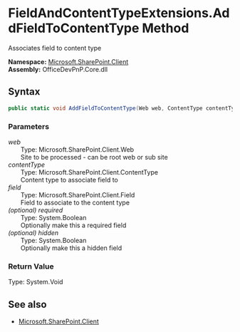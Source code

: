 # FieldAndContentTypeExtensions.AddFieldToContentType Method  
Associates field to content type  

**Namespace:** [Microsoft.SharePoint.Client](Microsoft.SharePoint.Client.md)  
**Assembly:** OfficeDevPnP.Core.dll  
## Syntax
```C#
public static void AddFieldToContentType(Web web, ContentType contentType, Field field, Boolean required, Boolean hidden)
```
### Parameters
*web*  
&emsp;&emsp;Type: Microsoft.SharePoint.Client.Web  
&emsp;&emsp;Site to be processed - can be root web or sub site  
*contentType*  
&emsp;&emsp;Type: Microsoft.SharePoint.Client.ContentType  
&emsp;&emsp;Content type to associate field to  
*field*  
&emsp;&emsp;Type: Microsoft.SharePoint.Client.Field  
&emsp;&emsp;Field to associate to the content type  
*(optional) required*  
&emsp;&emsp;Type: System.Boolean  
&emsp;&emsp;Optionally make this a required field  
*(optional) hidden*  
&emsp;&emsp;Type: System.Boolean  
&emsp;&emsp;Optionally make this a hidden field  
### Return Value
Type: System.Void  

## See also
- [Microsoft.SharePoint.Client](Microsoft.SharePoint.Client.md)
